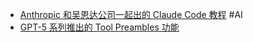 - [Anthropic 和吴恩达公司一起出的 Claude Code 教程](https://x.com/op7418/status/1953381614987407672) #AI
- [GPT-5 系列推出的 Tool Preambles 功能](https://cookbook.openai.com/examples/gpt-5/gpt-5_prompting_guide?utm_source=chatgpt.com#tool-preambles)